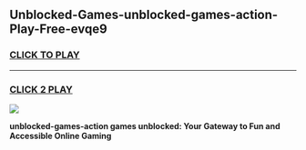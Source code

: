 
## Unblocked-Games-unblocked-games-action-Play-Free-evqe9
<h3>
<a href="https://premium76.site?title=unblocked-games-action&ref=18A1">CLICK TO PLAY</a></h3>
<hr>

<h3>
<a href="https://premium76.site?title=unblocked-games-action&ref=18A1">CLICK 2 PLAY</a>
  
</h3>

<a href="https://premium76.site?title=unblocked-games-action&ref=18A1"><img src="https://clearcache.store/games.png"></a>


**unblocked-games-action games unblocked: Your Gateway to Fun and Accessible Online Gaming**
